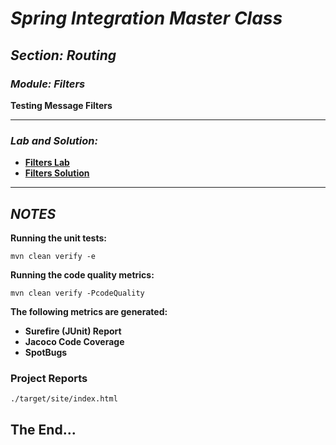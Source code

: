 # *Spring Integration Master Class*

##  *Section: Routing*

###  *Module: Filters*


**Testing Message Filters**

---

### *Lab and Solution:*
 - **[Filters Lab](https://github.com/mickknutson/spring_integration_course/tree/master/StudentWork/code/spring_integration_section_routting/filters/lab-code)**
 - **[Filters Solution](https://github.com/mickknutson/spring_integration_course/tree/master/StudentWork/code/spring_integration_section_routing/filters/solution-code)**

---

## *NOTES*

**Running the unit tests:**

    mvn clean verify -e


**Running the code quality metrics:**

    mvn clean verify -PcodeQuality

**The following metrics are generated:**

 - **Surefire (JUnit) Report**
 - **Jacoco Code Coverage**
 - **SpotBugs**


### **Project Reports**

    ./target/site/index.html

## The End...
